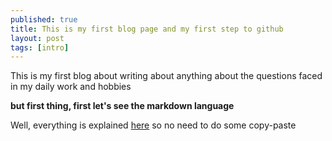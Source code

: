 ```yaml
---
published: true
title: This is my first blog page and my first step to github
layout: post
tags: [intro]
---
```

This is my first blog about writing about anything about the questions faced in my daily work and hobbies

**but first thing, first let's see the markdown language**

Well, everything is explained [here](https://sourceforge.net/p/tinypress/discussion/markdown_syntax#md_ex_pre) so no need to do some copy-paste


